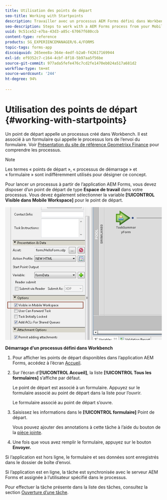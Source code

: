 ```yaml
---
title: Utilisation des points de départ
seo-title: Working with Startpoints
description: Travailler avec un processus AEM Forms défini dans Workbench depuis votre périphérique mobile.
seo-description: Steps to work with a AEM Forms process from your Mobile device defined in Workbench.
uuid: 9c51ce52-e7ba-43d3-a85c-67067f680ccb
content-type: reference
products: SG_EXPERIENCEMANAGER/6.4/FORMS
topic-tags: forms-app
discoiquuid: 265eee8a-364e-4edf-b2a0-f42617169944
exl-id: ef9352c7-c164-4cbf-8f18-5b97aa5f56be
source-git-commit: 977ada5fefe476c7cd2fe1470eb024a517a681d2
workflow-type: tm+mt
source-wordcount: '244'
ht-degree: 94%

---
```


# Utilisation des points de départ {#working-with-startpoints}

Un point de départ appelle un processus créé dans Workbench. Il est associé à un formulaire qui appelle le processus lors de l’envoi du formulaire. Voir [Présentation du site de référence Geometrixx Finance](/help/forms/using/finance-reference-site-walkthrough.md) pour comprendre les processus.

>[!NOTE]
>
>Les termes « points de départ », « processus de démarrage » et « formulaire » sont indifféremment utilisés pour désigner ce concept.

Pour lancer un processus à partir de l’application AEM Forms, vous devez disposer d’un point de départ de type **Espace de travail** dans votre processus. Vous devez également sélectionner la variable **[!UICONTROL Visible dans Mobile Workspace]** pour le point de départ.

![mws_startpoint_select_option](assets/mws_startpoint_select_option.png)

**Démarrage d’un processus défini dans Workbench**

1. Pour afficher les points de départ disponibles dans l’application AEM Forms, accédez à l’écran [Accueil](/help/forms/using/home-screen.md).
1. Sur l’écran d’**[!UICONTROL Accueil]**, la liste **[!UICONTROL Tous les formulaires]** s’affiche par défaut.

   Le point de départ est associé à un formulaire. Appuyez sur le formulaire associé au point de départ dans la liste pour l’ouvrir.

   Le formulaire associé au point de départ s’ouvre.

1. Saisissez les informations dans le **[!UICONTROL formulaire]** Point de départ.

   Vous pouvez ajouter des annotations à cette tâche à l’aide du bouton de la [pièce jointe](/help/forms/using/add-attachments.md).

1. Une fois que vous avez remplir le formulaire, appuyez sur le bouton **Envoyer.**

Si l’application est hors ligne, le formulaire et ses données sont enregistrés dans le dossier de boîte d’envoi.

Si l’application est en ligne, la tâche est synchronisée avec le serveur AEM Forms et assignée à l’utilisateur spécifié dans le processus.

Pour effectuer la tâche présente dans la liste des tâches, consultez la section [Ouverture d’une tâche](/help/forms/using/open-task.md).

